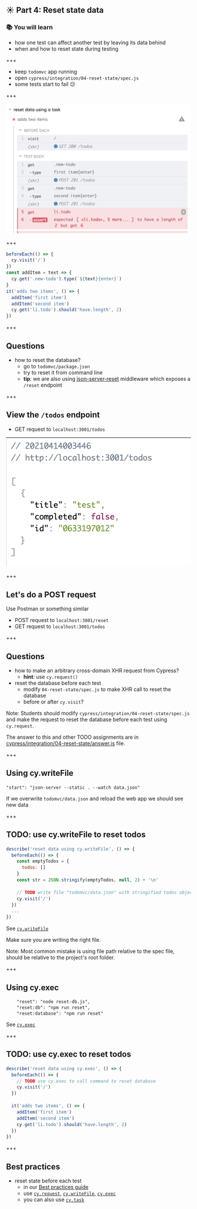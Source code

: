 ## ☀️ Part 4: Reset state data

### 📚 You will learn

- how one test can affect another test by leaving its data behind
- when and how to reset state during testing

+++

- keep `todomvc` app running
- open `cypress/integration/04-reset-state/spec.js`
- some tests start to fail 😕

+++

![Failing test run](./images/failing-tests.png)

+++

```javascript
beforeEach(() => {
  cy.visit('/')
})
const addItem = text => {
  cy.get('.new-todo').type(`${text}{enter}`)
}
it('adds two items', () => {
  addItem('first item')
  addItem('second item')
  cy.get('li.todo').should('have.length', 2)
})
```

+++

## Questions

- how to reset the database?
  - go to `todomvc/package.json`
  - try to reset it from command line
  - **tip**: we are also using [json-server-reset](https://github.com/bahmutov/json-server-reset#readme) middleware which exposes a `/reset` endpoint

+++

## View the `/todos` endpoint

- GET request to `localhost:3001/todos`

![Todos endpoint](./images/todos-endpoint.png)

+++

## Let's do a POST request

Use Postman or something similar

- POST request to `localhost:3001/reset` 
- GET request to `localhost:3001/todos`

+++

## Questions

- how to make an arbitrary cross-domain XHR request from Cypress?
  - **hint**: use `cy.request()`
- reset the database before each test
  - modify `04-reset-state/spec.js` to make XHR call to reset the database
  - before or after `cy.visit`?

Note:
Students should modify `cypress/integration/04-reset-state/spec.js` and make the request to reset the database before each test using `cy.request`.

The answer to this and other TODO assignments are in [cypress/integration/04-reset-state/answer.js](/cypress/integration/04-reset-state/answer.js) file.

+++
## Using cy.writeFile

```
"start": "json-server --static . --watch data.json"
```

If we overwrite `todomvc/data.json` and reload the web app we should see new data

+++
## TODO: use cy.writeFile to reset todos

```js
describe('reset data using cy.writeFile', () => {
  beforeEach(() => {
    const emptyTodos = {
      todos: []
    }
    const str = JSON.stringify(emptyTodos, null, 2) + '\n'

    // TODO write file "todomvc/data.json" with stringified todos object
    cy.visit('/')
  })
  ...
})
```

See [`cy.writeFile`](https://on.cypress.io/writefile)

Make sure you are writing the right file.

Note:
Most common mistake is using file path relative to the spec file, should be relative to the project's root folder.

+++

## Using cy.exec

```
    "reset": "node reset-db.js",
    "reset:db": "npm run reset",
    "reset:database": "npm run reset"
```

See [`cy.exec`](https://on.cypress.io/exec)

+++

## TODO: use cy.exec to reset todos

```js
describe('reset data using cy.exec', () => {
  beforeEach(() => {
    // TODO use cy.exec to call command to reset database
    cy.visit('/')
  })

  it('adds two items', () => {
    addItem('first item')
    addItem('second item')
    cy.get('li.todo').should('have.length', 2)
  })
})
```

+++

## Best practices

- reset state before each test
  - in our [Best practices guide](https://on.cypress.io/best-practices)
  - use [`cy.request`](https://on.cypress.io/request), [`cy.writeFile`](https://on.cypress.io/writeFile), [`cy.exec`](https://on.cypress.io/exec)
  - you can also use [`cy.task`](https://on.cypress.io/task)